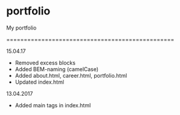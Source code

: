 # portfolio
My portfolio 

================================================

15.04.17
* Removed excess blocks
* Added BEM-naming (camelCase)
* Added about.html, career.html, portfolio.html
* Updated index.html

13.04.2017
* Added main tags in index.html
